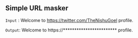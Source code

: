 

##	Simple URL masker
	
  
`Input` : Welcome to https://twitter.com/TheNishuGoel profile.


`Output`: Welcome to https://************************ profile.
